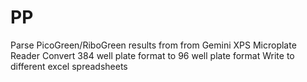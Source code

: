 # PP
Parse PicoGreen/RiboGreen results from from Gemini XPS Microplate Reader
Convert 384 well plate format to 96 well plate format
Write to different excel spreadsheets
